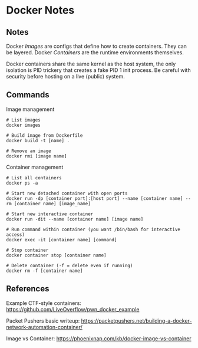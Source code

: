 # Docker Notes

## Notes

Docker _Images_ are configs that define how to create containers. They can be layered.
Docker _Containers_ are the runtime environments themselves.

Docker containers share the same kernel as the host system, the only isolation is PID trickery that creates
a fake PID 1 init process. Be careful with security before hosting on a live (public) system.

## Commands

Image management
```
# List images
docker images

# Build image from Dockerfile
docker build -t [name] .

# Remove an image
docker rmi [image name]
```

Container management
```
# List all containers
docker ps -a

# Start new detached container with open ports
docker run -dp [container port]:[host port] --name [container name] --rm [container name] [image_name]

# Start new interactive container
docker run -dit --name [container name] [image name]

# Run command within container (you want /bin/bash for interactive access)
docker exec -it [container name] [command]

# Stop container
docker container stop [container name]

# Delete container (-f = delete even if running)
docker rm -f [container name]
```


## References

Example CTF-style containers: 
https://github.com/LiveOverflow/pwn_docker_example

Packet Pushers basic writeup: 
https://packetpushers.net/building-a-docker-network-automation-container/

Image vs Container: 
https://phoenixnap.com/kb/docker-image-vs-container

